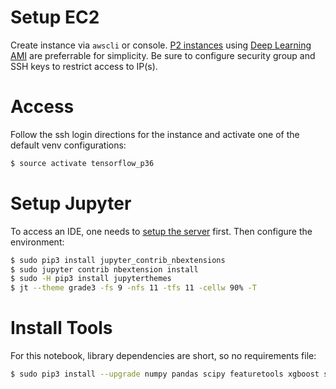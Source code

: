 # Setup EC2

Create instance via `awscli` or console. [P2 instances][instance]
using [Deep Learning AMI][dlami] are preferrable for simplicity. Be
sure to configure security group and SSH keys to restrict access to
IP(s).

# Access

Follow the ssh login directions for the instance and activate one of
the default venv configurations:

```bash
$ source activate tensorflow_p36
```

# Setup Jupyter

To access an IDE, one needs to [setup the server][jupyter] first. Then
configure the environment:

```bash
$ sudo pip3 install jupyter_contrib_nbextensions
$ sudo jupyter contrib nbextension install
$ sudo -H pip3 install jupyterthemes
$ jt --theme grade3 -fs 9 -nfs 11 -tfs 11 -cellw 90% -T
```

# Install Tools

For this notebook, library dependencies are short, so no requirements file:

```bash
$ sudo pip3 install --upgrade numpy pandas scipy featuretools xgboost seaborn
```			      

[instance]:https://aws.amazon.com/ec2/instance-types/
[dlami]:https://aws.amazon.com/machine-learning/amis/
[jupyter]:https://docs.aws.amazon.com/dlami/latest/devguide/setup-jupyter-configure-server.html